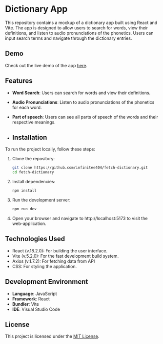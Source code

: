 # Dictionary App

This repository contains a mockup of a dictionary app built using React and Vite. The app is designed to allow users to search for words, view their definitions, and listen to audio pronunciations of the phonetics. Users can input search terms and navigate through the dictionary entries.

## Demo

Check out the live demo of the app [here](#).

## Features

- **Word Search**: Users can search for words and view their definitions.
- **Audio Pronunciations**: Listen to audio pronunciations of the phonetics for each word.
- **Part of speech**: Users can see all parts of speech of the words and their respective meanings.

- ## Installation

To run the project locally, follow these steps:

1. Clone the repository:

    ```bash
    git clone https://github.com/infinitee404/fetch-dictionary.git
    cd fetch-dictionary
    ```

2. Install dependencies:
    ```bash
    npm install
    ```
3. Run the development server:
    ```bash
    npm run dev
    ```
4. Open your browser and navigate to http://localhost:5173 to visit the web-application.

## Technologies Used

- React (v.18.2.0): For building the user interface.
- Vite (v.5.2.0): For the fast development build system.
- Axios (v.1.7.2): For fetching data from API
- CSS: For styling the application.

## Development Environment

- **Language**: JavaScript
- **Framework**: React
- **Bundler**: Vite
- **IDE**: Visual Studio Code

## License

This project is licensed under the [MIT License](https://rem.mit-license.org).

